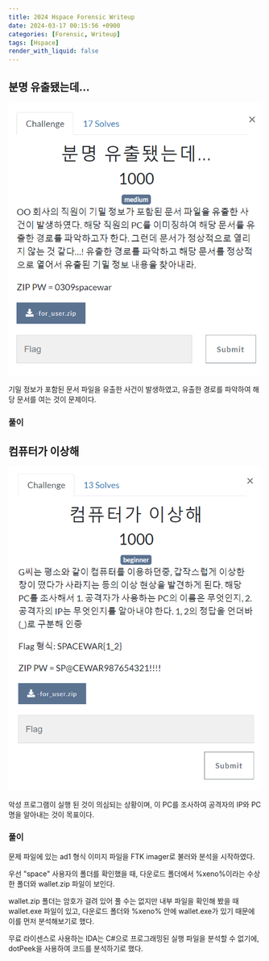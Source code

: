 ```yaml
---
title: 2024 Hspace Forensic Writeup
date: 2024-03-17 00:15:56 +0900
categories: [Forensic, Writeup]
tags: [Hspace]
render_with_liquid: false
---
```


## 분명 유출됐는데...

![1](/assets/img/posts/2024-03-17-num1.png)

기밀 정보가 포함된 문서 파일을 유출한 사건이 발생하였고, 유출한 경로를 파악하여 해당 문서를 여는 것이 문제이다.

### 풀이

## 컴퓨터가 이상해

![1](/assets/img/posts/2024-03-17-num2.png)

악성 프로그램이 실행 된 것이 의심되는 상황이며, 이 PC를 조사하여 공격자의 IP와 PC명을 알아내는 것이 목표이다.

### 풀이

문제 파일에 있는 ad1 형식 이미지 파일을 FTK imager로 불러와 분석을 시작하였다.

우선 "space" 사용자의 폴더를 확인했을 때, 다운로드 폴더에서 %xeno%이라는 수상한 폴더와 wallet.zip 파일이 보인다.

wallet.zip 폴더는 암호가 걸려 있어 풀 수는 없지만 내부 파일을 확인해 봤을 때 wallet.exe 파일이 있고, 다운로드 폴더와 %xeno% 안에 wallet.exe가 있기 때문에 이를 먼저 분석해보기로 했다.

무료 라이센스로 사용하는 IDA는 C#으로 프로그래밍된 실행 파일을 분석할 수 없기에, dotPeek을 사용하여 코드를 분석하기로 했다.